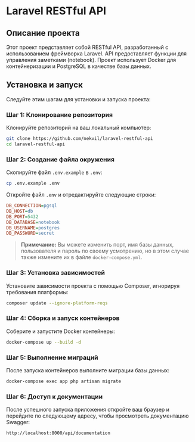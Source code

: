 # Laravel RESTful API

## Описание проекта

Этот проект представляет собой RESTful API, разработанный с использованием фреймворка Laravel. API предоставляет функции для управления заметками (notebook). Проект использует Docker для контейнеризации и PostgreSQL в качестве базы данных.

## Установка и запуск

Следуйте этим шагам для установки и запуска проекта:

### Шаг 1: Клонирование репозитория

Клонируйте репозиторий на ваш локальный компьютер:

```sh
git clone https://github.com/nekvil/laravel-restful-api
cd laravel-restful-api
```

### Шаг 2: Создание файла окружения

Скопируйте файл `.env.example` в `.env`:

```sh
cp .env.example .env
```

Откройте файл `.env` и отредактируйте следующие строки:

```ini
DB_CONNECTION=pgsql
DB_HOST=db
DB_PORT=5432
DB_DATABASE=notebook
DB_USERNAME=postgres
DB_PASSWORD=secret
```

> **Примечание:** Вы можете изменить порт, имя базы данных, пользователя и пароль по своему усмотрению, но в этом случае также измените их в файле `docker-compose.yml`.

### Шаг 3: Установка зависимостей

Установите зависимости проекта с помощью Composer, игнорируя требования платформы:

```sh
composer update --ignore-platform-reqs
```

### Шаг 4: Сборка и запуск контейнеров

Соберите и запустите Docker контейнеры:

```sh
docker-compose up --build -d
```

### Шаг 5: Выполнение миграций

После запуска контейнеров выполните миграции базы данных:

```sh
docker-compose exec app php artisan migrate
```

### Шаг 6: Доступ к документации

После успешного запуска приложения откройте ваш браузер и перейдите по следующему адресу, чтобы просмотреть документацию Swagger:

```
http://localhost:8000/api/documentation
```
